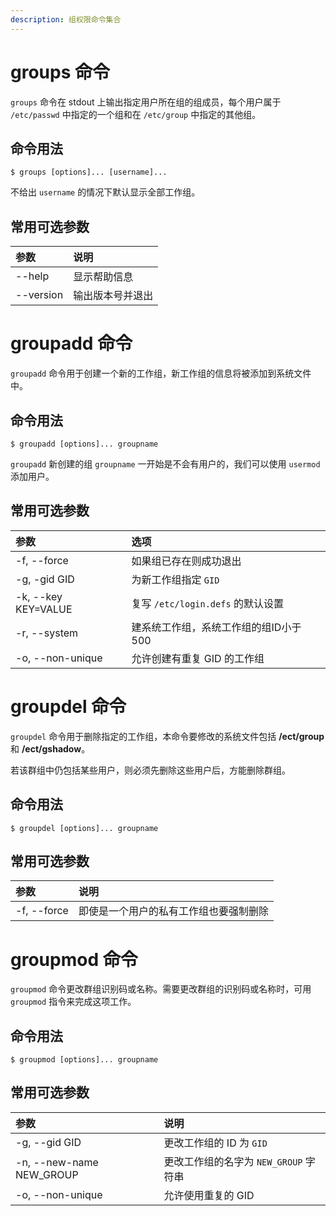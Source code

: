 ```yaml
---
description: 组权限命令集合
---
```


# groups 命令
`groups` 命令在 stdout 上输出指定用户所在组的组成员，每个用户属于 `/etc/passwd` 中指定的一个组和在 `/etc/group` 中指定的其他组。

## 命令用法

``` shell
$ groups [options]... [username]...
```

不给出 `username` 的情况下默认显示全部工作组。

## 常用可选参数 

| 参数 | 说明 |
|:---|:---|
| --help | 显示帮助信息 |
| --version | 输出版本号并退出 |

# groupadd 命令

`groupadd` 命令用于创建一个新的工作组，新工作组的信息将被添加到系统文件中。

## 命令用法 

``` shell
$ groupadd [options]... groupname
```

`groupadd` 新创建的组 `groupname` 一开始是不会有用户的，我们可以使用 `usermod` 添加用户。

## 常用可选参数 

| 参数 | 选项 |
|:---|:---|
| -f, --force | 如果组已存在则成功退出 |
| -g, -gid GID | 为新工作组指定 `GID` |
| -k, --key KEY=VALUE | 复写 `/etc/login.defs` 的默认设置 |
| -r, --system | 建系统工作组，系统工作组的组ID小于500 |
| -o, --non-unique | 允许创建有重复 GID 的工作组 |

# groupdel 命令

`groupdel` 命令用于删除指定的工作组，本命令要修改的系统文件包括 **/ect/group** 和 **/ect/gshadow**。

若该群组中仍包括某些用户，则必须先删除这些用户后，方能删除群组。

## 命令用法

``` shell
$ groupdel [options]... groupname
```

## 常用可选参数

| 参数 | 说明 |
|:---|:---|
| -f, --force | 即使是一个用户的私有工作组也要强制删除 |


# groupmod 命令

`groupmod` 命令更改群组识别码或名称。需要更改群组的识别码或名称时，可用 `groupmod` 指令来完成这项工作。

## 命令用法

``` shell
$ groupmod [options]... groupname
```

## 常用可选参数

| 参数 | 说明 |
|:---|:---|
| -g, --gid GID | 更改工作组的 ID 为 `GID` |
| -n, --new-name NEW_GROUP | 更改工作组的名字为 `NEW_GROUP` 字符串 |
| -o, --non-unique | 允许使用重复的 GID |
